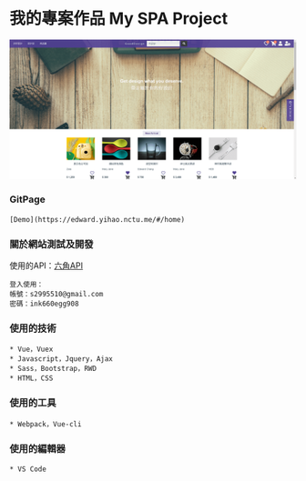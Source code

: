 # 我的專案作品 My SPA Project
![image](img/myWebsite.png)
### GitPage
```
[Demo](https://edward.yihao.nctu.me/#/home)
```
### 關於網站測試及開發
使用的API：[六角API](https://github.com/hexschool/vue-course-api-wiki/wiki)
```
登入使用：
帳號：s2995510@gmail.com
密碼：ink660egg908
```
### 使用的技術
```
* Vue，Vuex
* Javascript，Jquery，Ajax
* Sass，Bootstrap，RWD
* HTML，CSS
```
### 使用的工具
```
* Webpack，Vue-cli
```
### 使用的編輯器
```
* VS Code
```

